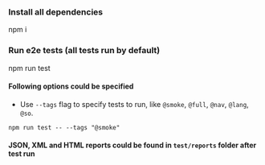 ### Install all dependencies
npm i

### Run e2e tests (all tests run by default)
npm run test

#### Following options could be specified

* Use `--tags` flag to specify tests to run, like `@smoke`, `@full`, `@nav`, `@lang`, `@so`. 
```
npm run test -- --tags "@smoke"
```

#### JSON, XML and HTML reports could be found in `test/reports` folder after test run